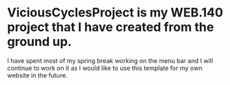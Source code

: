 # ViciousCyclesProject is my WEB.140 project that I have created from the ground up. 
I have spent most of my spring break working on the menu bar and I will continue to work on it as I would like to use this template for my own website in the future.
